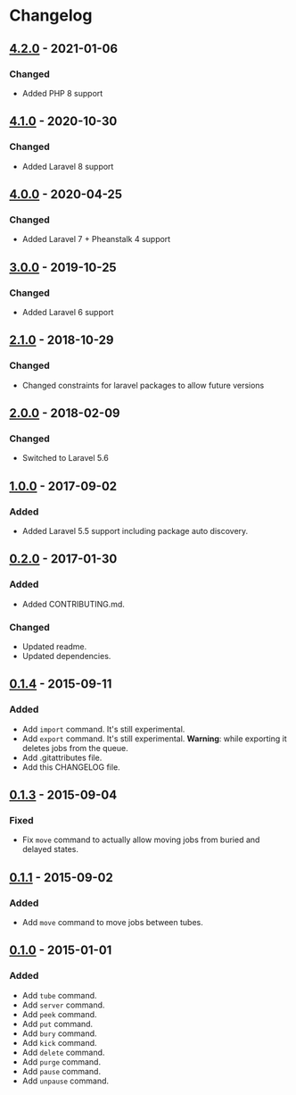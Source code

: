 # Changelog

## [4.2.0](https://github.com/pmatseykanets/artisan-beans/releases/tag/v4.2.0) - 2021-01-06

### Changed

- Added PHP 8 support

## [4.1.0](https://github.com/pmatseykanets/artisan-beans/releases/tag/v4.1.0) - 2020-10-30

### Changed

- Added Laravel 8 support

## [4.0.0](https://github.com/pmatseykanets/artisan-beans/releases/tag/v4.0.0) - 2020-04-25

### Changed

- Added Laravel 7 + Pheanstalk 4 support

## [3.0.0](https://github.com/pmatseykanets/artisan-beans/releases/tag/v3.0.0) - 2019-10-25

### Changed

- Added Laravel 6 support

## [2.1.0](https://github.com/pmatseykanets/artisan-beans/releases/tag/v2.1.0) - 2018-10-29

### Changed

- Changed constraints for laravel packages to allow future versions

## [2.0.0](https://github.com/pmatseykanets/artisan-beans/releases/tag/v2.0.0) - 2018-02-09

### Changed

- Switched to Laravel 5.6

## [1.0.0](https://github.com/pmatseykanets/artisan-beans/releases/tag/v1.0.0) - 2017-09-02

### Added

- Added Laravel 5.5 support including package auto discovery.

## [0.2.0](https://github.com/pmatseykanets/artisan-beans/releases/tag/v0.2.0) - 2017-01-30

### Added 

- Added CONTRIBUTING.md.

### Changed

- Updated readme.
- Updated dependencies.

## [0.1.4](https://github.com/pmatseykanets/artisan-beans/releases/tag/v0.1.4) - 2015-09-11

### Added
- Add `import` command. It's still experimental.
- Add `export` command. It's still experimental. **Warning**: while exporting it deletes jobs from the queue.
- Add .gitattributes file.
- Add this CHANGELOG file.

## [0.1.3](https://github.com/pmatseykanets/artisan-beans/releases/tag/v0.1.3) - 2015-09-04

### Fixed

- Fix `move` command to actually allow moving jobs from buried and delayed states.

## [0.1.1](https://github.com/pmatseykanets/artisan-beans/releases/tag/v0.1.1) - 2015-09-02

### Added

- Add `move` command to move jobs between tubes.
 
## [0.1.0](https://github.com/pmatseykanets/artisan-beans/releases/tag/v0.1.0) - 2015-01-01

### Added

- Add `tube` command.
- Add `server` command.
- Add `peek` command.
- Add `put` command.
- Add `bury` command.
- Add `kick` command.
- Add `delete` command.
- Add `purge` command.
- Add `pause` command.
- Add `unpause` command.

